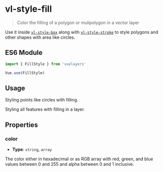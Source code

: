 # vl-style-fill

> Color the filling of a polygon or mulipolygon in a vector layer

Use it inside [`vl-style-box`](/docs/component/style-box.md) along with [`vl-style-stroke`](/docs/component/stroke-style.md) to style polygons and other shapes with area like circles.

## ES6 Module

```javascript
import { FillStyle } from 'vuelayers'

Vue.use(FillStyle)
```

## Usage

Styling points like circles with filling.

<vuep template="#fill-style-feature"></vuep>

<script v-pre type="text/x-template" id="fill-style-feature">
<template>
  <div>
    <vl-map :load-tiles-while-animating="true" :load-tiles-while-interacting="true" data-projection="EPSG:4326" style="height: 400px">
      <vl-view :zoom.sync="zoom" :center.sync="center" :rotation.sync="rotation"></vl-view>

      <vl-layer-tile>
        <vl-source-osm></vl-source-osm>
      </vl-layer-tile>

      <vl-layer-vector>
        <vl-feature>
          <vl-geom-point
            :coordinates="[12.492442,41.890170]"
          ></vl-geom-point>

          <vl-style-box>
            <vl-style-circle :radius="20">
              <vl-style-fill color="white"></vl-style-fill>
              <vl-style-stroke color="red"></vl-style-stroke>
            </vl-style-circle>
          </vl-style-box>
        </vl-feature>
      </vl-layer-vector>
    </vl-map>
  </div>
</template>

<script>
  export default {
    data () {
      return {
        zoom: 15,
        center: [12.492442,41.890170],
        rotation: 0,
      }
    },
  }
</script>
</script>

Styling all features with filling in a layer.

<vuep template="#fill-style-layer"></vuep>

<script v-pre type="text/x-template" id="fill-style-layer">
<template>
  <div>
    <vl-map :load-tiles-while-animating="true" :load-tiles-while-interacting="true" data-projection="EPSG:4326" style="height: 400px">
      <vl-view :zoom.sync="zoom" :center.sync="center" :rotation.sync="rotation"></vl-view>

      <vl-layer-tile>
        <vl-source-osm></vl-source-osm>
      </vl-layer-tile>

      <vl-layer-vector>
        <vl-source-vector :features="features"></vl-source-vector>

        <vl-style-box>
          <vl-style-fill color="white"></vl-style-fill>
          <vl-style-stroke color="red"></vl-style-stroke>
        </vl-style-box>
      </vl-layer-vector>
    </vl-map>
  </div>
</template>

<script>
  export default {
    data () {
      return {
        zoom: 15,
        center: [12.492442,41.890170],
        rotation: 0,
        features: [
          {
            "type": "Feature",
            "properties": {},
            "geometry": {
              "type": "Polygon",
              "coordinates": [
                [
                  [
                    12.483816146850586,
                    41.88866861985328
                  ],
                  [
                    12.488279342651365,
                    41.886687809812926
                  ],
                  [
                    12.489266395568846,
                    41.89032989704626
                  ],
                  [
                    12.485275268554686,
                    41.89109662579462
                  ],
                  [
                    12.483816146850586,
                    41.88866861985328
                  ]
                ]
              ]
            }
          },
          {
            "type": "Feature",
            "properties": {},
            "geometry": {
              "type": "Polygon",
              "coordinates": [
                [
                  [
                    12.491540908813477,
                    41.89288562375104
                  ],
                  [
                    12.492055892944336,
                    41.889307577732616
                  ],
                  [
                    12.495832443237305,
                    41.8896909493925
                  ],
                  [
                    12.495746612548828,
                    41.89282173182968
                  ],
                  [
                    12.49445915222168,
                    41.8946745716015
                  ],
                  [
                    12.491540908813477,
                    41.89288562375104
                  ]
                ]
              ]
            }
          }
        ],
      }
    },
  }
</script>
</script>

## Properties

### color

- **Type**: `string`, `array`

The color either in hexadecimal or as RGB array with red, green, and blue values between 0 and 255 and alpha between 0 and 1 inclusive.
